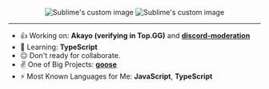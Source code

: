 <p align="center">
  <img src="https://github-readme-stats.vercel.app/api?username=bad-boy-discord&show_icons=true&theme=dark&count_private=true" alt="Sublime's custom image"/>
  <img src="https://github-readme-stats.vercel.app/api/wakatime?username=badboydiscord&theme=dark" alt="Sublime's custom image"/>
</p>

<hr>

- 👍 Working on: **Akayo (verifying in Top.GG)** and **[discord-moderation](https://npmjs.com/package/discord-moderation)**
- 📕 Learning: **TypeScript**
- 😐 Don't ready for collaborate.
- ✌ One of Big Projects: **[goose](https://top.gg/bot/819564452722376745)**
- ⚡ Most Known Languages for Me: **JavaScript**, **TypeScript**

